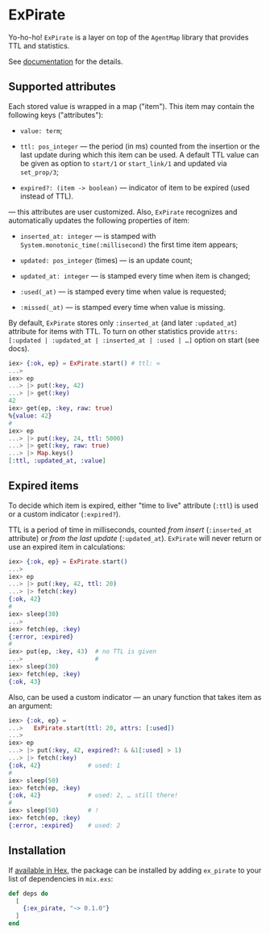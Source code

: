 # ExPirate

Yo-ho-ho! `ExPirate` is a layer on top of the `AgentMap` library that provides
TTL and statistics.

See [documentation](https://hexdocs.pm/ex_pirate) for the details.

## Supported attributes

Each stored value is wrapped in a map ("item"). This item may contain the
following keys ("attributes"):

  * `value: term`;

  * `ttl: pos_integer` — the period (in ms) counted from the insertion or the
    last update during which this item can be used. A default TTL value can be
    given as option to `start/1` or `start_link/1` and updated via `set_prop/3`;

  * `expired?: (item -> boolean)` — indicator of item to be expired (used
    instead of TTL).

— this attributes are user customized. Also, `ExPirate` recognizes and
automatically updates the following properties of item:

  * `inserted_at: integer` — is stamped with
    `System.monotonic_time(:millisecond)` the first time item appears;

  * `updated: pos_integer` (times) — is an update count;

  * `updated_at: integer` — is stamped every time when item is changed;

  * `:used(_at)` — is stamped every time when value is requested;

  * `:missed(_at)` — is stamped every time when value is missing.

By default, `ExPirate` stores only `:inserted_at` (and later `:updated_at`)
attribute for items with TTL. To turn on other statistics provide `attrs:
[:updated | :updated_at | :inserted_at | :used | …]` option on
start (see docs).

```elixir
iex> {:ok, ep} = ExPirate.start() # ttl: ∞
...>
iex> ep
...> |> put(:key, 42)
...> |> get(:key)
42
iex> get(ep, :key, raw: true)
%{value: 42}
#
iex> ep
...> |> put(:key, 24, ttl: 5000)
...> |> get(:key, raw: true)
...> |> Map.keys()
[:ttl, :updated_at, :value]
```

## Expired items

To decide which item is expired, either "time to live" attribute (`:ttl`) is
used or a custom indicator (`:expired?`).

TTL is a period of time in milliseconds, counted *from insert* (`:inserted_at`
attribute) or *from the last update* (`:updated_at`). `ExPirate` will never
return or use an expired item in calculations:

```elixir
iex> {:ok, ep} = ExPirate.start()
...>
iex> ep
...> |> put(:key, 42, ttl: 20)
...> |> fetch(:key)
{:ok, 42}
#
iex> sleep(30)
...>
iex> fetch(ep, :key)
{:error, :expired}
#
iex> put(ep, :key, 43)  # no TTL is given
...>                    #
iex> sleep(30)
iex> fetch(ep, :key)
{:ok, 43}
```

Also, can be used a custom indicator — an unary function that takes item as an
argument:

```elixir
iex> {:ok, ep} =
...>   ExPirate.start(ttl: 20, attrs: [:used])
...>
iex> ep
...> |> put(:key, 42, expired?: & &1[:used] > 1)
...> |> fetch(:key)
{:ok, 42}             # used: 1
#
iex> sleep(50)
iex> fetch(ep, :key)
{:ok, 42}             # used: 2, … still there!
#
iex> sleep(50)        # !
iex> fetch(ep, :key)
{:error, :expired}    # used: 2
```

## Installation

If [available in Hex](https://hex.pm/docs/publish), the package can be installed
by adding `ex_pirate` to your list of dependencies in `mix.exs`:

```elixir
def deps do
  [
    {:ex_pirate, "~> 0.1.0"}
  ]
end
```

